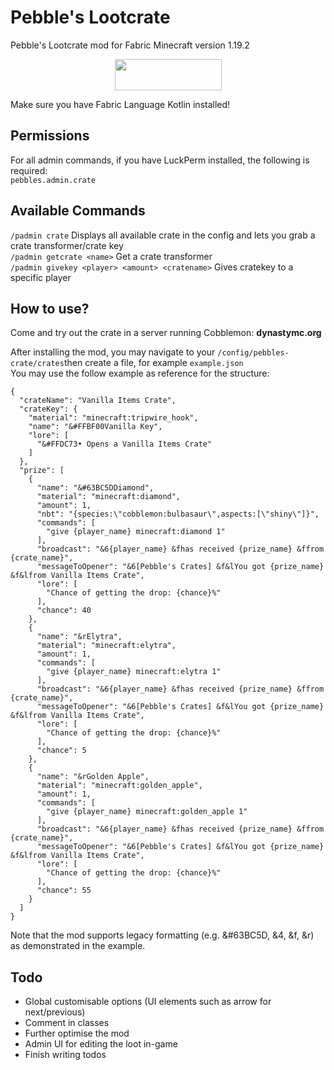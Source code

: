 # Pebble's Lootcrate
Pebble's Lootcrate mod for Fabric Minecraft version 1.19.2

<p><a title="Fabric Language Kotlin" href="https://minecraft.curseforge.com/projects/fabric-language-kotlin" target="_blank" rel="noopener noreferrer"><img style="display: block; margin-left: auto; margin-right: auto;" src="https://i.imgur.com/c1DH9VL.png" alt="" width="171" height="50" /></a></p>

Make sure you have Fabric Language Kotlin installed!

## Permissions
For all admin commands, if you have LuckPerm installed, the following is required:<br>
`pebbles.admin.crate`

## Available Commands
`/padmin crate` Displays all available crate in the config and lets you grab a crate transformer/crate key <br>
`/padmin getcrate <name>` Get a crate transformer <br>
`/padmin givekey <player> <amount> <cratename>` Gives cratekey to a specific player <br>

## How to use?
Come and try out the crate in a server running Cobblemon: **dynastymc.org**

After installing the mod, you may navigate to your `/config/pebbles-crate/crates`then create a file, for example `example.json`
<br>
You may use the follow example as reference for the structure: <br>

```
{
  "crateName": "Vanilla Items Crate",
  "crateKey": {
    "material": "minecraft:tripwire_hook",
    "name": "&#FFBF00Vanilla Key",
    "lore": [
      "&#FFDC73• Opens a Vanilla Items Crate"
    ]
  },
  "prize": [
    {
      "name": "&#63BC5DDiamond",
      "material": "minecraft:diamond",
      "amount": 1,
	  "nbt": "{species:\"cobblemon:bulbasaur\",aspects:[\"shiny\"]}",
      "commands": [
        "give {player_name} minecraft:diamond 1"
      ],
      "broadcast": "&6{player_name} &fhas received {prize_name} &ffrom {crate_name}",
      "messageToOpener": "&6[Pebble's Crates] &f&lYou got {prize_name} &f&lfrom Vanilla Items Crate",
      "lore": [
        "Chance of getting the drop: {chance}%"
      ],
      "chance": 40
    },
    {
      "name": "&rElytra",
      "material": "minecraft:elytra",
      "amount": 1,
      "commands": [
        "give {player_name} minecraft:elytra 1"
      ],
      "broadcast": "&6{player_name} &fhas received {prize_name} &ffrom {crate_name}",
      "messageToOpener": "&6[Pebble's Crates] &f&lYou got {prize_name} &f&lfrom Vanilla Items Crate",
      "lore": [
        "Chance of getting the drop: {chance}%"
      ],
      "chance": 5
    },
    {
      "name": "&rGolden Apple",
      "material": "minecraft:golden_apple",
      "amount": 1,
      "commands": [
        "give {player_name} minecraft:golden_apple 1"
      ],
      "broadcast": "&6{player_name} &fhas received {prize_name} &ffrom {crate_name}",
      "messageToOpener": "&6[Pebble's Crates] &f&lYou got {prize_name} &f&lfrom Vanilla Items Crate",
      "lore": [
        "Chance of getting the drop: {chance}%"
      ],
      "chance": 55
    }
  ]
}
```
Note that the mod supports legacy formatting (e.g. &#63BC5D, &4, &f, &r) as demonstrated in the example.

## Todo
- Global customisable options (UI elements such as arrow for next/previous)
- Comment in classes
- Further optimise the mod
- Admin UI for editing the loot in-game
- Finish writing todos

